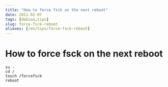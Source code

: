 ```yaml
---
title: "How to force fsck on the next reboot"
date: 2011-02-07
tags: [debian,tips]
slug: force-fsck-reboot
aliases: [/en/tips/force-fsck-reboot]
---
```

# How to force fsck on the next reboot

```
su -
cd /
touch /forcefsck
reboot
```





